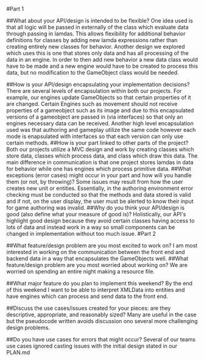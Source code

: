#Part 1

##What about your API/design is intended to be flexible?
	One idea used is that all logic will be passed in externally of the class which evaluate data through passing in lamdas. This allows  flexibility for additional behavior definitions for classes by adding new lamda expressions rather than creating entirely new classes for behavior. 
	Another design we explored which uses this is one that stores only data and has all processing of the data in an engine. In order to  then add new behavior a new data class would have to be made and a new engine would have to be created to process this data, but no modification to the GameObject class would be needed. 
	
##How is your API/design encapsulating your implementation decisions?
	There are several levels of encapsulation within both our projects. For example, our engines update GameObjects so that certain properties of it are changed. Certain Engines such as movement should not receive properties of a gameobject such as its image and due to this encapsulated versions of a gameobject are passed in (via interfaces) so that only an engines necessary data can be received. 
	Another high level encapsulation used was that authoring and gameplay utilize the same code however each mode is enapsulated with interfaces so that each version can only use certain methods. 
##How is your part linked to other parts of the project?
Both our projects utilize a MVC design and work by creating classes which store data, classes which process data, and class which draw this data. The main difference in communication is that one project stores lamdas in data for behavior while one has engines which process primitive data. 
##What exceptions (error cases) might occur in your part and how will you handle them (or not, by throwing)?
Some issues may result from how the user creates new unit or entities. Essentially, in the authoring environment error checking must be conducted so that the methods and data stored is valid and if not, on the user display, the user must be alerted to know their input for game authoring was invalid.
##Why do you think your API/design is good (also define what your measure of good is)?
Holistically, our API's highlight good design because they avoid certain classes having access to lots of data and instead work in a way so small components can be changed in implementation without too much issue. 
#Part 2

##What feature/design problem are you most excited to work on?
	I am most interested in working on the communication between the front end and backend data in a way that encapsulates the GameObjects well.
##What feature/design problem are you most worried about working on?
	We are worried on spending an entire night making a resource file.

##What major feature do you plan to implement this weekend?
	By the end of this weekend I want to be able to interpret XMLData into entities and have engines which can process and send data to the front end. 

##Discuss the use cases/issues created for your pieces: are they descriptive, appropriate, and reasonably sized?
	Many are useful in the case but the pseudocode written avoids discussion ono several more challenging design problems.

##Do you have use cases for errors that might occur?
	Several of our teams use cases ignored casting issues with the initial design stated in our PLAN.md
